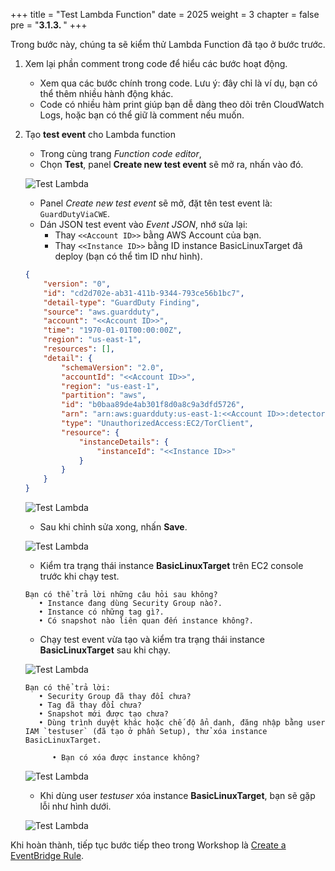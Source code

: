 +++
title = "Test Lambda Function"
date = 2025
weight = 3
chapter = false
pre = "<b>3.1.3. </b>"
+++

<!-- #### Test Lambda Function: -->

Trong bước này, chúng ta sẽ kiểm thử Lambda Function đã tạo ở bước trước.

1. Xem lại phần comment trong code để hiểu các bước hoạt động.

   - Xem qua các bước chính trong code. Lưu ý: đây chỉ là ví dụ, bạn có thể thêm nhiều hành động khác.
   - Code có nhiều hàm print giúp bạn dễ dàng theo dõi trên CloudWatch Logs, hoặc bạn có thể giữ là comment nếu muốn.

2. Tạo **test event** cho Lambda function

   - Trong cùng trang _Function code editor_,  
   - Chọn **Test**, panel **Create new test event** sẽ mở ra, nhấn vào đó.

   ![Test Lambda](/images/3/3.1/3.1.3/Create_test_event.png?width=90pc)

   - Panel _Create new test event_ sẽ mở, đặt tên test event là: `GuardDutyViaCWE`.
   - Dán JSON test event vào _Event JSON_, nhớ sửa lại:
     - Thay `<<Account ID>>` bằng AWS Account của bạn.
     - Thay `<<Instance ID>>` bằng ID instance BasicLinuxTarget đã deploy (bạn có thể tìm ID như hình).

    ```json
    {
        "version": "0",
        "id": "cd2d702e-ab31-411b-9344-793ce56b1bc7",
        "detail-type": "GuardDuty Finding",
        "source": "aws.guardduty",
        "account": "<<Account ID>>",
        "time": "1970-01-01T00:00:00Z",
        "region": "us-east-1",
        "resources": [],
        "detail": {
            "schemaVersion": "2.0",
            "accountId": "<<Account ID>>",
            "region": "us-east-1",
            "partition": "aws",
            "id": "b0baa89de4ab301f8d0a8c9a3dfd5726",
            "arn": "arn:aws:guardduty:us-east-1:<<Account ID>>:detector/feb3c048238f682b8902532ec100b3fb/finding/b0baa89de4ab301f8d0a8c9a3dfd5726",
            "type": "UnauthorizedAccess:EC2/TorClient",
            "resource": {
                "instanceDetails": {
                    "instanceId": "<<Instance ID>>"
                }
            }
        }
    }
    ```

   ![Test Lambda](/images/3/3.1/3.1.3/Create_test_event_InstanceID.png?width=90pc)

   - Sau khi chỉnh sửa xong, nhấn **Save**.

   ![Test Lambda](/images/3/3.1/3.1.3/Create_test_event_modification.png?width=90pc)

   - Kiểm tra trạng thái instance **BasicLinuxTarget** trên EC2 console trước khi chạy test.
  
   ```
   Bạn có thể trả lời những câu hỏi sau không?
      • Instance đang dùng Security Group nào?.
      • Instance có những tag gì?.
      • Có snapshot nào liên quan đến instance không?.
   ```
   
   - Chạy test event vừa tạo và kiểm tra trạng thái instance **BasicLinuxTarget** sau khi chạy.

   ![Test Lambda](/images/3/3.1/3.1.3/Test_event.png?width=90pc)

   ```
   Bạn có thể trả lời:
      • Security Group đã thay đổi chưa?
      • Tag đã thay đổi chưa?
      • Snapshot mới được tạo chưa?
      • Dùng trình duyệt khác hoặc chế độ ẩn danh, đăng nhập bằng user IAM `testuser` (đã tạo ở phần Setup), thử xóa instance BasicLinuxTarget.
         
         • Bạn có xóa được instance không?
   ```

   ![Test Lambda](/images/3/3.1/3.1.3/testuser_signin.png?width=90pc)

   - Khi dùng user _testuser_ xóa instance **BasicLinuxTarget**, bạn sẽ gặp lỗi như hình dưới.

   ![Test Lambda](/images/3/3.1/3.1.3/testuser_delete.png?width=90pc)

Khi hoàn thành, tiếp tục bước tiếp theo trong Workshop là [Create a EventBridge Rule](../3.1.4-Create-EventBridge-Rule).
